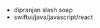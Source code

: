 - dipranjan slash soap
- swiftui/java/javascript/react


<!---
dipranjan16/dipranjan16 is a ✨ special ✨ repository because its `README.md` (this file) appears on your GitHub profile.
You can click the Preview link to take a look at your changes.
--->
